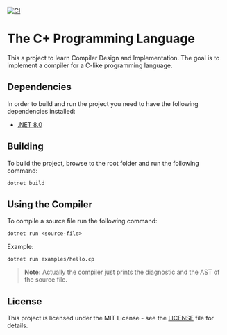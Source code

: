 
[![CI](https://github.com/fabiosvm/cplus/actions/workflows/ci.yml/badge.svg)](https://github.com/fabiosvm/cplus/actions/workflows/ci.yml)

# The C+ Programming Language

This a project to learn Compiler Design and Implementation. The goal is to implement a compiler for a C-like programming language.

## Dependencies

In order to build and run the project you need to have the following dependencies installed:

- [.NET 8.0](https://dotnet.microsoft.com/en-us/download)

## Building

To build the project, browse to the root folder and run the following command:

```
dotnet build
```

## Using the Compiler

To compile a source file run the following command:

```
dotnet run <source-file>
```

Example:

```
dotnet run examples/hello.cp
```

> **Note:** Actually the compiler just prints the diagnostic and the AST of the source file.

## License

This project is licensed under the MIT License - see the [LICENSE](LICENSE) file for details.
